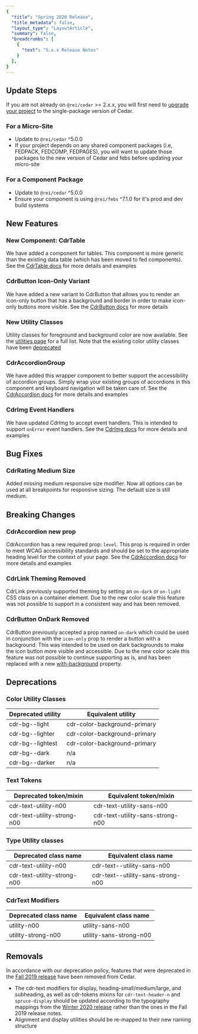 ```yaml
---
{
  "title": "Spring 2020 Release",
  "title_metadata": false,
  "layout_type": "LayoutArticle",
  "summary": false,
  "breadcrumbs": [
    {
      "text": "5.x.x Release Notes"
    }
  ],
}
---
```


<cdr-doc-table-of-contents-shell parentSelector='h2' childSelector='h3'>


## Update Steps

If you are not already on `@rei/cedar` >= 2.x.x, you will first need to [upgrade your project](../summer-2019/) to the single-package version of Cedar.

### For a Micro-Site

- Update to `@rei/cedar` ^5.0.0
- If your project depends on any shared component packages (i.e, FEDPACK, FEDCOMP, FEDPAGES), you will want to update those packages to the new version of Cedar and febs before updating your micro-site

### For a Component Package

- Update to `@rei/cedar` ^5.0.0
- Ensure your component is using `@rei/febs` ^7.1.0 for it's prod and dev build systems

## New Features

### New Component: CdrTable

We have added a component for tables. This component is more generic than the existing data table (which has been moved to fed components). See the [CdrTable docs](../../components/table/) for more details and examples

### CdrButton Icon-Only Variant

We have added a new variant to CdrButton that allows you to render an icon-only button that has a background and border in order to make icon-only buttons more visible. See the [CdrButton docs](../../components/buttons/#icon-only-with-background) for more details

### New Utility Classes

Utility classes for foreground and background color are now available. See the  [utilities page](../../components/utilities/#color) for a full list.
Note that the existing color utility classes have been [deprecated](#color-utility-classes)

### CdrAccordionGroup

We have added this wrapper component to better support the accessibility of accordion groups. Simply wrap your existing groups of accordions in this component and keyboard navigation will be taken care of. See the [CdrAccordion docs](../../components/accordion/) for more details and examples

### CdrImg Event Handlers

We have updated CdrImg to accept event handlers. This is intended to support `onError` event handlers. See the [CdrImg docs](../../components/image/#error-event-handler) for more details and examples

## Bug Fixes

### CdrRating Medium Size

Added missing medium responsive size modifier. Now all options can be used at all breakpoints for responsive sizing. The default size is still medium.

## Breaking Changes

### CdrAccordion new prop

CdrAccordion has a new required prop: `level`. This prop is required in order to meet WCAG accessibility standards and should be set to the appropriate heading level for the context of your page. See the [CdrAccordion docs](../../components/accordion/) for more details and examples

### CdrLink Theming Removed

CdrLink previously supported theming by setting an `on-dark` or `on-light` CSS class on a container element. Due to the new color scale this feature was not possible to support in a consistent way and has been removed.

### CdrButton OnDark Removed

CdrButton previously accepted a prop named `on-dark` which could be used in conjunction with the `icon-only` prop to render a button with a background. This was intended to be used on dark backgrounds to make the icon button more visible and accessible. Due to the new color scale this feature was not possible to continue supporting as is, and has been replaced with a new [with-background](./#cdrbutton-icon-only-variant) property.

## Deprecations

### Color Utility Classes


| Deprecated utility   | Equivalent utility       |
|----------------------|--------------------------|
| cdr-bg--light        | cdr-color-background-primary     |
| cdr-bg--lighter      | cdr-color-background-primary     |
| cdr-bg--lightest     | cdr-color-background-primary     |
| cdr-bg--dark         | n/a  |
| cdr-bg--darker       | n/a  |

### Text Tokens
| Deprecated token/mixin   | Equivalent token/mixin       |
|--------------------------|------------------------------|
| cdr-text-utility-n00         | cdr-text-utility-sans-n00         |
| cdr-text-utility-strong-n00  | cdr-text-utility-sans-strong-n00  |

### Type Utility classes
| Deprecated class name   | Equivalent class name         |
|-------------------------|-------------------------------|
| cdr-text-utility-n00        | cdr-text--utility-sans-n00         |
| cdr-text-utility-strong-n00 | cdr-text--utility-sans-strong-n00  |


### CdrText Modifiers
| Deprecated class name   | Equivalent class name         |
|-------------------------|-------------------------------|
| utility-n00                 | utility-sans-n00                  |
| utility-strong-n00          | utility-sans-strong-n00          |


## Removals

In accordance with our deprecation policy, features that were deprecated in the [Fall 2019 release](../fall-2019/#deprecations) have been removed from Cedar.

- The cdr-text modifiers for display, heading-small/medium/large, and subheading, as well as cdr-tokens mixins for `cdr-text-header-n` and `spruce-display` should be updated according to the typography mappings from the [Winter 2020 release](../winter-2020/#updated-deprecation-mappings) rather than the ones in the Fall 2019 release notes.
- Alignment and display utilities should be re-mapped to their new naming structure

</cdr-doc-table-of-contents-shell>
